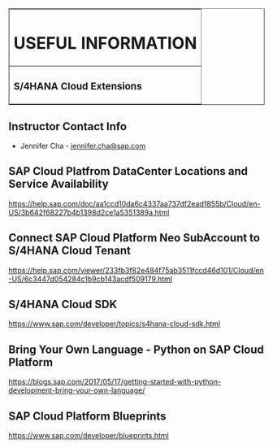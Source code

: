 <table width=100% border=>
<tr><td colspan=2><h1>USEFUL INFORMATION</h1></td></tr>
<tr><td><h3>S/4HANA Cloud Extensions</h3></td></tr>
</table>


## Instructor Contact Info

* Jennifer Cha - <jennifer.cha@sap.com>
 
## SAP Cloud Platfrom DataCenter Locations and Service Availability
<https://help.sap.com/doc/aa1ccd10da6c4337aa737df2ead1855b/Cloud/en-US/3b642f68227b4b1398d2ce1a5351389a.html> 

## Connect SAP Cloud Platform Neo SubAccount to S/4HANA Cloud Tenant

<https://help.sap.com/viewer/233fb3f82e484f75ab3511fccd46d101/Cloud/en-US/6c3447d054284c1b9cb143acdf509179.html>


## S/4HANA Cloud SDK
  
<https://www.sap.com/developer/topics/s4hana-cloud-sdk.html>


## Bring Your Own Language - Python on SAP Cloud Platform

<https://blogs.sap.com/2017/05/17/getting-started-with-python-development-bring-your-own-language/>


## SAP Cloud Platform Blueprints
<https://www.sap.com/developer/blueprints.html>
